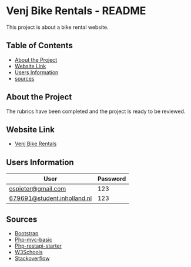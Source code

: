 # Venj Bike Rentals - README
This project is about a bike rental website.

## Table of Contents
- [About the Project](#about-the-project)
- [Website Link](#website-link)
- [Users Information](#users-information)
- [sources](#sources)

## About the Project
The rubrics have been completed and the project is ready to be reviewed.

## Website Link
- [Venj Bike Rentals](https://kaasss.000webhostapp.com/)

## Users Information
| User                        | Password |
|-----------------------------|----------|
| ospieter@gmail.com          | 123      |
| 679691@student.inholland.nl | 123      |

## Sources
- [Bootstrap](https://getbootstrap.com/)
- [Php-mvc-basic](https://github.com/ahrnuld/php-mvc-basic/)
- [Php-restapi-starter](https://github.com/ahrnuld/php-restapi-starter/)
- [W3Schools](https://www.w3schools.com/)
- [Stackoverflow](https://stackoverflow.com/)
